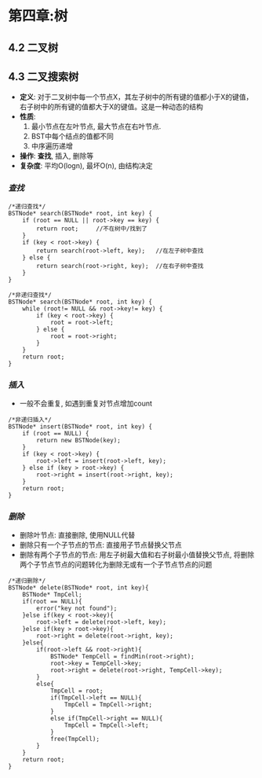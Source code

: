 # 第四章:树
## 4.2 二叉树

## 4.3 二叉搜索树

- **定义**: 对于二叉树中每一个节点X，其左子树中的所有键的值都小于X的键值，右子树中的所有键的值都大于X的键值。这是一种动态的结构
- **性质**:
     1. 最小节点在左叶节点, 最大节点在右叶节点.
     2. BST中每个结点的值都不同
     3. 中序遍历递增
- **操作**: **查找**, 插入, 删除等
- **复杂度**: 平均O(logn), 最坏O(n), 由结构决定
### *查找*
```
/*递归查找*/
BSTNode* search(BSTNode* root, int key) {
    if (root == NULL || root->key == key) {
        return root;     //不在树中/找到了
    }
    if (key < root->key) {
        return search(root->left, key);   //在左子树中查找
    } else {
        return search(root->right, key);  //在右子树中查找
    }
}
```
```
/*非递归查找*/
BSTNode* search(BSTNode* root, int key) {
    while (root!= NULL && root->key!= key) {
        if (key < root->key) {
            root = root->left;
        } else {
            root = root->right;
        }
    }
    return root;
}
```
### *插入*
- 一般不会重复, 如遇到重复对节点增加count
```
/*非递归插入*/
BSTNode* insert(BSTNode* root, int key) {
    if (root == NULL) {
        return new BSTNode(key);
    }
    if (key < root->key) {
        root->left = insert(root->left, key);
    } else if (key > root->key) {
        root->right = insert(root->right, key);
    }
    return root;
}
```
### *删除*
- 删除叶节点: 直接删除, 使用NULL代替
- 删除只有一个子节点的节点: 直接用子节点替换父节点
- 删除有两个子节点的节点: 用左子树最大值和右子树最小值替换父节点, 将删除两个子节点节点的问题转化为删除无或有一个子节点节点的问题
```
/*递归删除*/
BSTNode* delete(BSTNode* root, int key){
    BSTNode* TmpCell;
    if(root == NULL){
        error("key not found");
    }else if(key < root->key){
        root->left = delete(root->left, key);
    }else if(key > root->key){
        root->right = delete(root->right, key);
    }else{
        if(root->left && root->right){
            BSTNode* TempCell = findMin(root->right);
            root->key = TempCell->key;
            root->right = delete(root->right, TempCell->key);
        }
        else{
            TmpCell = root;
            if(TmpCell->left == NULL){
                TmpCell = TmpCell->right;
            }
            else if(TmpCell->right == NULL){
                TmpCell = TmpCell->left;
            }
            free(TmpCell);
        }
    }
    return root;
}
```
